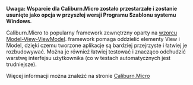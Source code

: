 ﻿**Uwaga: Wsparcie dla Caliburn.Micro zostało przestarzałe i zostanie usunięte jako opcja w przyszłej wersji Programu Szablonu systemu Windows.**

Caliburn.Micro to popularny framework zewnętrzny oparty na [wzorcu Model-View-ViewModel](https://en.wikipedia.org/wiki/Model%E2%80%93view%E2%80%93viewmodel). framework pomaga oddzielić elementy View i Model, dzięki czemu tworzone aplikacje są bardziej przejrzyste i łatwiej je rozbudowywać. Można je również łatwiej testować i znacząco odchudzić warstwę interfejsu użytkownika (co w testach automatycznych jest trudniejsze).

Więcej informacji można znaleźć na stronie [Caliburn.Micro](http://caliburnmicro.com/)
